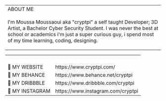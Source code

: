 <table>
 <tr><td>ABOUT ME</td></tr>
 <tr><td> <p>I'm Moussa Moussaoui aka "cryptpi" a self taught Developer; 3D Artist, a Bachelor Cyber Security Student. I was never the best at school or academics i'm just a super curious guy, i spend most of my time learning, coding, designing.</p> </td></tr>
</table>

<table>
 <tr><td></td><td></br></td></tr>
<tr><td>🌟 MY WEBSITE </td><td> https://www.cryptpi.com/ </td></tr>
<tr><td>🌟 MY BEHANCE </td><td> https://www.behance.net/cryptpi </td></tr>
<tr><td>🌟 MY DRIBBBLE </td><td> https://www.dribbble.com/cryptpi </td></tr>
<tr><td>🌟 MY INSTAGRAM </td><td> https://www.instagram.com/cryptpi </td></tr>
</table>

